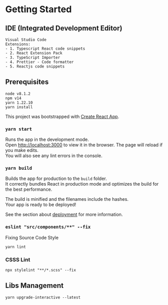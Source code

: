 # Getting Started

## IDE (Integrated Development Editor)

```shell
Visual Studio Code
Extensions:
- 1. Typescript React code snippets
- 2. React Extension Pack
- 3. TypeScript Importer
- 4. Prettier - Code formatter
- 5. Reactjs code snippets
```

## Prerequisites

```shell
node v8.1.2
npm v14
yarn 1.22.10
yarn install
```

This project was bootstrapped with [Create React App](https://github.com/facebook/create-react-app).

### `yarn start`

Runs the app in the development mode.\
Open [http://localhost:3000](http://localhost:3000) to view it in the browser.
The page will reload if you make edits.\
You will also see any lint errors in the console.

### `yarn build`

Builds the app for production to the `build` folder.\
It correctly bundles React in production mode and optimizes the build for the best performance.

The build is minified and the filenames include the hashes.\
Your app is ready to be deployed!

See the section about [deployment](https://facebook.github.io/create-react-app/docs/deployment) for more information.

### `eslint "src/components/**" --fix`

Fixing Source Code Style

```shell
yarn lint
```

### CSSS Lint

```
npx stylelint "**/*.scss" --fix
```

## Libs Management

```shell
yarn upgrade-interactive --latest
```
